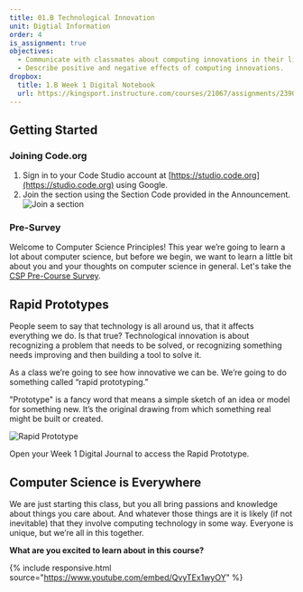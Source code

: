 ```yaml
---
title: 01.B Technological Innovation
unit: Digtial Information
order: 4
is_assignment: true
objectives:
  - Communicate with classmates about computing innovations in their lives.
  - Describe positive and negative effects of computing innovations.
dropbox:
  title: 1.B Week 1 Digital Notebook
  url: https://kingsport.instructure.com/courses/21067/assignments/239021
---
```


## Getting Started

### Joining Code.org

1. Sign in to your Code Studio account at [https://studio.code.org](https://studio.code.org) using Google.
2. Join the section using the Section Code provided in the Announcement.
   ![Join a section](../images/join.png)

### Pre-Survey

Welcome to Computer Science Principles! This year we’re going to learn a lot about computer science, but before we begin, we want to learn a little bit about you and your thoughts on computer science in general. Let's take the [CSP Pre-Course Survey](https://studio.code.org/s/csp1-2020/lockable/1/puzzle/1/page/1).

## Rapid Prototypes

People seem to say that technology is all around us, that it affects everything we do. Is that true? Technological innovation is about recognizing a problem that needs to be solved, or recognizing something needs improving and then building a tool to solve it.

As a class we’re going to see how innovative we can be. We’re going to do something called “rapid prototyping.”

"Prototype" is a fancy word that means a simple sketch of an idea or model for something new. It’s the original drawing from which something real might be built or created.

![Rapid Prototype](../images/rapid-prototype.jpg)

Open your Week 1 Digital Journal to access the Rapid Prototype.

## Computer Science is Everywhere

We are just starting this class, but you all bring passions and knowledge about things you care about. And whatever those things are it is likely (if not inevitable) that they involve computing technology in some way. Everyone is unique, but we’re all in this together.

**What are you excited to learn about in this course?**

{% include responsive.html source="https://www.youtube.com/embed/QvyTEx1wyOY" %}
